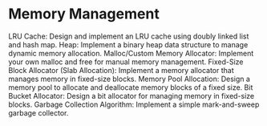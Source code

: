 # Memory Management
LRU Cache: Design and implement an LRU cache using doubly linked list and hash map.
Heap: Implement a binary heap data structure to manage dynamic memory allocation.
Malloc/Custom Memory Allocator: Implement your own malloc and free for manual memory management.
Fixed-Size Block Allocator (Slab Allocation): Implement a memory allocator that manages memory in fixed-size blocks.
Memory Pool Allocation: Design a memory pool to allocate and deallocate memory blocks of a fixed size.
Bit Bucket Allocator: Design a bit allocator for managing memory in fixed-size blocks.
Garbage Collection Algorithm: Implement a simple mark-and-sweep garbage collector.
